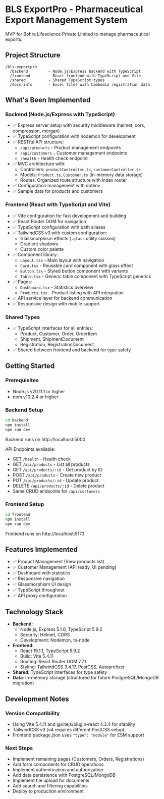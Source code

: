 # BLS ExportPro - Pharmaceutical Export Management System

MVP for Bohra Lifescience Private Limited to manage pharmaceutical exports.

## Project Structure

```
/bls-exportpro
  /backend         - Node.js/Express backend with TypeScript
  /frontend        - React frontend with TypeScript and Vite
  /shared          - Shared TypeScript types
  /docs-info       - Excel files with Cambodia registration data
```

## What's Been Implemented

### Backend (Node.js/Express with TypeScript)
- ✅ Express server setup with security middleware (helmet, cors, compression, morgan)
- ✅ TypeScript configuration with nodemon for development
- ✅ RESTful API structure:
  - `/api/products` - Product management endpoints
  - `/api/customers` - Customer management endpoints
  - `/health` - Health check endpoint
- ✅ MVC architecture with:
  - Controllers: `productController.ts`, `customerController.ts`
  - Models: `Product.ts`, `Customer.ts` (in-memory data storage)
  - Routes: Organized route structure with index router
- ✅ Configuration management with dotenv
- ✅ Sample data for products and customers

### Frontend (React with TypeScript and Vite)
- ✅ Vite configuration for fast development and building
- ✅ React Router DOM for navigation
- ✅ TypeScript configuration with path aliases
- ✅ TailwindCSS v3 with custom configuration:
  - Glassmorphism effects (`.glass` utility classes)
  - Gradient shadows
  - Custom color palette
- ✅ Component library:
  - `Layout.tsx` - Main layout with navigation
  - `Card.tsx` - Reusable card component with glass effect
  - `Button.tsx` - Styled button component with variants
  - `Table.tsx` - Generic table component with TypeScript generics
- ✅ Pages:
  - `Dashboard.tsx` - Statistics overview
  - `Products.tsx` - Product listing with API integration
- ✅ API service layer for backend communication
- ✅ Responsive design with mobile support

### Shared Types
- ✅ TypeScript interfaces for all entities:
  - Product, Customer, Order, OrderItem
  - Shipment, ShipmentDocument
  - Registration, RegistrationDocument
- ✅ Shared between frontend and backend for type safety

## Getting Started

### Prerequisites
- Node.js v20.11.1 or higher
- npm v10.2.4 or higher

### Backend Setup

```bash
cd backend
npm install
npm run dev
```

Backend runs on http://localhost:5000

API Endpoints available:
- GET `/health` - Health check
- GET `/api/products` - List all products
- GET `/api/products/:id` - Get product by ID
- POST `/api/products` - Create new product
- PUT `/api/products/:id` - Update product
- DELETE `/api/products/:id` - Delete product
- Same CRUD endpoints for `/api/customers`

### Frontend Setup

```bash
cd frontend
npm install
npm run dev
```

Frontend runs on http://localhost:5173

## Features Implemented

- ✅ Product Management (View products list)
- ✅ Customer Management (API ready, UI pending)
- ✅ Dashboard with statistics
- ✅ Responsive navigation
- ✅ Glassmorphism UI design
- ✅ TypeScript throughout
- ✅ API proxy configuration

## Technology Stack

- **Backend**: 
  - Node.js, Express 5.1.0, TypeScript 5.9.2
  - Security: Helmet, CORS
  - Development: Nodemon, ts-node
- **Frontend**: 
  - React 19.1.1, TypeScript 5.9.2
  - Build: Vite 5.4.11
  - Routing: React Router DOM 7.7.1
  - Styling: TailwindCSS 3.4.17, PostCSS, Autoprefixer
- **Shared**: TypeScript interfaces for type safety
- **Data**: In-memory storage (structured for future PostgreSQL/MongoDB migration)

## Development Notes

### Version Compatibility
- Using Vite 5.4.11 and @vitejs/plugin-react 4.3.4 for stability
- TailwindCSS v3 (v4 requires different PostCSS setup)
- Frontend package.json uses `"type": "module"` for ESM support

### Next Steps
- Implement remaining pages (Customers, Orders, Registrations)
- Add form components for CRUD operations
- Implement authentication and authorization
- Add data persistence with PostgreSQL/MongoDB
- Implement file upload for documents
- Add search and filtering capabilities
- Deploy to production environment
